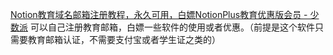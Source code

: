 

[Notion教育域名邮箱注册教程，永久可用，白嫖NotionPlus教育优惠版会员 - 少数派](https://sspai.com/post/89767)
可以自己注册教育邮箱，白嫖一些软件的使用或者优惠。（前提是这个软件只需要教育邮箱认证，不需要支付宝或者学生证之类的）

